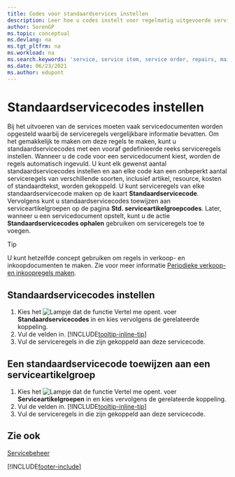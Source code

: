 ```yaml
---
title: Codes voor standaardservices instellen
description: Leer hoe u codes instelt voor regelmatig uitgevoerde serviceactiviteiten met een vooraf gedefinieerde set serviceregels.
author: SorenGP
ms.topic: conceptual
ms.devlang: na
ms.tgt_pltfrm: na
ms.workload: na
ms.search.keywords: 'service, service item, service order, repairs, maintenance'
ms.date: 06/23/2021
ms.author: edupont
---
```


# <a name="set-up-standard-service-codes"></a><a name="set-up-standard-service-codes"></a>Standaardservicecodes instellen

Bij het uitvoeren van de services moeten vaak servicedocumenten worden opgesteld waarbij de serviceregels vergelijkbare informatie bevatten. Om het gemakkelijk te maken om deze regels te maken, kunt u standaardservicecodes met een vooraf gedefinieerde reeks serviceregels instellen. Wanneer u de code voor een servicedocument kiest, worden de regels automatisch ingevuld. U kunt elk gewenst aantal standaardservicecodes instellen en aan elke code kan een onbeperkt aantal serviceregels van verschillende soorten, inclusief artikel, resource, kosten of standaardtekst, worden gekoppeld. U kunt serviceregels van elke standaardservicecode maken op de kaart **Standaardservicecode**. Vervolgens kunt u standaardservicecodes toewijzen aan serviceartikelgroepen op de pagina **Std. serviceartikelgroepcodes**. Later, wanneer u een servicedocument opstelt, kunt u de actie **Standaardservicecodes ophalen** gebruiken om serviceregels toe te voegen.  
  
> [!Tip]
> U kunt hetzelfde concept gebruiken om regels in verkoop- en inkoopdocumenten te maken. Zie voor meer informatie [Periodieke verkoop- en inkoopregels maken](sales-how-work-standard-lines.md).  
  
## <a name="to-set-up-a-standard-service-code"></a><a name="to-set-up-a-standard-service-code"></a>Standaardservicecodes instellen

1. Kies het ![Lampje dat de functie Vertel me opent.](media/ui-search/search_small.png "Vertel me wat u wilt doen") voer **Standaardservicecodes** in en kies vervolgens de gerelateerde koppeling.  
2. Vul de velden in. [!INCLUDE[tooltip-inline-tip](includes/tooltip-inline-tip_md.md)]  
3. Vul de serviceregels in die zijn gekoppeld aan deze servicecode.  

## <a name="to-assign-a-standard-service-code-to-a-service-item-group"></a><a name="to-assign-a-standard-service-code-to-a-service-item-group"></a>Een standaardservicecode toewijzen aan een serviceartikelgroep

1. Kies het ![Lampje dat de functie Vertel me opent.](media/ui-search/search_small.png "Vertel me wat u wilt doen") voer **Serviceartikelgroepen** in en kies vervolgens de gerelateerde koppeling.  
2. Vul de velden in. [!INCLUDE[tooltip-inline-tip](includes/tooltip-inline-tip_md.md)]
3. Vul de serviceregels in die zijn gekoppeld aan deze servicecode.  

## <a name="see-also"></a><a name="see-also"></a>Zie ook

[Servicebeheer](service-service.md)

[!INCLUDE[footer-include](includes/footer-banner.md)]
